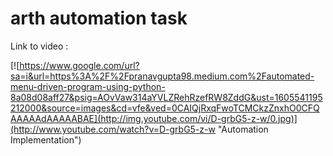 # arth automation task
Link to video : 



[![https://www.google.com/url?sa=i&url=https%3A%2F%2Fpranavgupta98.medium.com%2Fautomated-menu-driven-program-using-python-8a08d08aff27&psig=AOvVaw314aYVLZRehRzefRW8ZddG&ust=1605541195212000&source=images&cd=vfe&ved=0CAIQjRxqFwoTCMCkzZnxhO0CFQAAAAAdAAAAABAE](http://img.youtube.com/vi/D-grbG5-z-w/0.jpg)](http://www.youtube.com/watch?v=D-grbG5-z-w "Automation Implementation")
